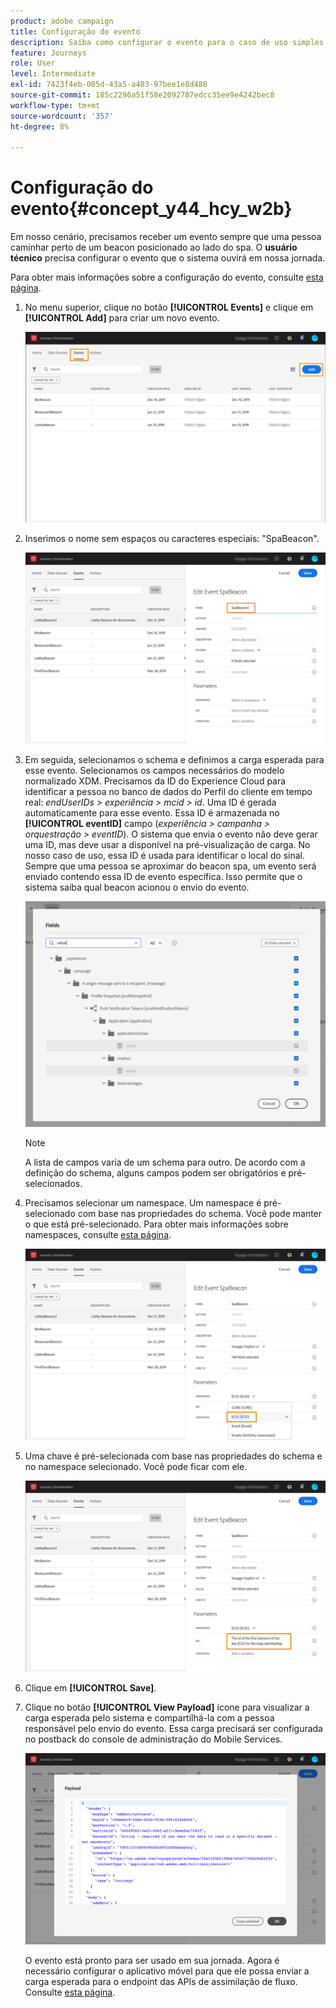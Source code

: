 ```yaml
---
product: adobe campaign
title: Configuração do evento
description: Saiba como configurar o evento para o caso de uso simples do jornada
feature: Journeys
role: User
level: Intermediate
exl-id: 7423f4eb-005d-43a5-a403-97bee1e8d480
source-git-commit: 185c2296a51f58e2092787edcc35ee9e4242bec8
workflow-type: tm+mt
source-wordcount: '357'
ht-degree: 8%

---
```


# Configuração do evento{#concept_y44_hcy_w2b}

Em nosso cenário, precisamos receber um evento sempre que uma pessoa caminhar perto de um beacon posicionado ao lado do spa. O **usuário técnico** precisa configurar o evento que o sistema ouvirá em nossa jornada.

Para obter mais informações sobre a configuração do evento, consulte [esta página](../event/about-events.md).

1. No menu superior, clique no botão **[!UICONTROL Events]** e clique em **[!UICONTROL Add]** para criar um novo evento.

   ![](../assets/journeyuc1_1.png)

1. Inserimos o nome sem espaços ou caracteres especiais: &quot;SpaBeacon&quot;.

   ![](../assets/journeyuc1_2.png)

1. Em seguida, selecionamos o schema e definimos a carga esperada para esse evento. Selecionamos os campos necessários do modelo normalizado XDM. Precisamos da ID do Experience Cloud para identificar a pessoa no banco de dados do Perfil do cliente em tempo real: _endUserIDs > experiência > mcid > id_. Uma ID é gerada automaticamente para esse evento. Essa ID é armazenada no **[!UICONTROL eventID]** campo (_experiência > campanha > orquestração > eventID_). O sistema que envia o evento não deve gerar uma ID, mas deve usar a disponível na pré-visualização de carga. No nosso caso de uso, essa ID é usada para identificar o local do sinal. Sempre que uma pessoa se aproximar do beacon spa, um evento será enviado contendo essa ID de evento específica. Isso permite que o sistema saiba qual beacon acionou o envio do evento.

   ![](../assets/journeyuc1_3.png)

   >[!NOTE]
   >
   >A lista de campos varia de um schema para outro. De acordo com a definição do schema, alguns campos podem ser obrigatórios e pré-selecionados.

1. Precisamos selecionar um namespace. Um namespace é pré-selecionado com base nas propriedades do schema. Você pode manter o que está pré-selecionado. Para obter mais informações sobre namespaces, consulte [esta página](../event/selecting-the-namespace.md).

   ![](../assets/journeyuc1_6.png)

1. Uma chave é pré-selecionada com base nas propriedades do schema e no namespace selecionado. Você pode ficar com ele.

   ![](../assets/journeyuc1_5.png)

1. Clique em **[!UICONTROL Save]**.

1. Clique no botão **[!UICONTROL View Payload]** ícone para visualizar a carga esperada pelo sistema e compartilhá-la com a pessoa responsável pelo envio do evento. Essa carga precisará ser configurada no postback do console de administração do Mobile Services.

   ![](../assets/journeyuc1_7.png)

   O evento está pronto para ser usado em sua jornada. Agora é necessário configurar o aplicativo móvel para que ele possa enviar a carga esperada para o endpoint das APIs de assimilação de fluxo. Consulte [esta página](../event/additional-steps-to-send-events-to-journey-orchestration.md).
